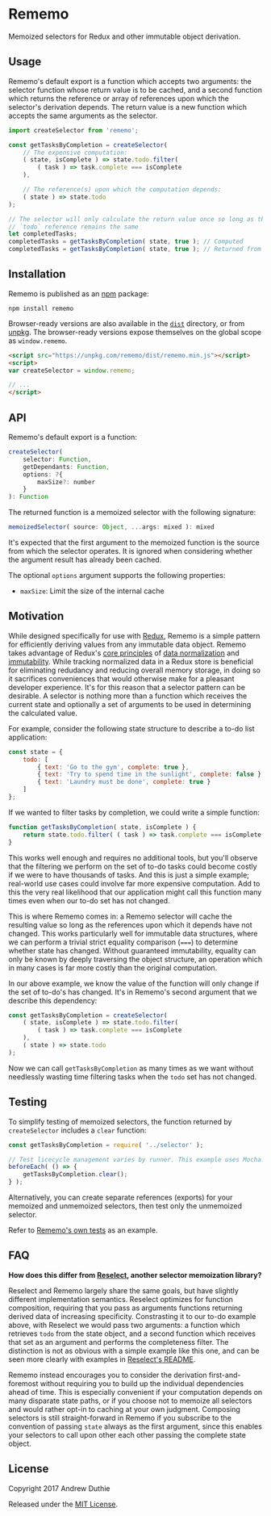 # Rememo

Memoized selectors for Redux and other immutable object derivation.

## Usage

Rememo's default export is a function which accepts two arguments: the selector function whose return value is to be cached, and a second function which returns the reference or array of references upon which the selector's derivation depends. The return value is a new function which accepts the same arguments as the selector.

```js
import createSelector from 'rememo';

const getTasksByCompletion = createSelector(
	// The expensive computation:
	( state, isComplete ) => state.todo.filter(
		( task ) => task.complete === isComplete
	),

	// The reference(s) upon which the computation depends:
	( state ) => state.todo
);

// The selector will only calculate the return value once so long as the state
// `todo` reference remains the same
let completedTasks;
completedTasks = getTasksByCompletion( state, true ); // Computed
completedTasks = getTasksByCompletion( state, true ); // Returned from cache
```

## Installation

Rememo is published as an [npm](https://www.npmjs.com/) package:

```
npm install rememo
```

Browser-ready versions are also available in the [`dist`](https://github.com/aduth/rememo/tree/master/dist) directory, or from [unpkg](https://unpkg.com/rememo/dist/rememo.min.js). The browser-ready versions expose themselves on the global scope as `window.rememo`.

```html
<script src="https://unpkg.com/rememo/dist/rememo.min.js"></script>
<script>
var createSelector = window.rememo;

// ...
</script>
```

## API

Rememo's default export is a function:

```js
createSelector(
	selector: Function, 
	getDependants: Function,
	options: ?{
		maxSize?: number
	}
): Function
```

The returned function is a memoized selector with the following signature:

```js
memoizedSelector( source: Object, ...args: mixed ): mixed
```

It's expected that the first argument to the memoized function is the source from which the selector operates. It is ignored when considering whether the argument result has already been cached.

The optional `options` argument supports the following properties:

- `maxSize`: Limit the size of the internal cache

## Motivation

While designed specifically for use with [Redux](http://redux.js.org/), Rememo is a simple pattern for efficiently deriving values from any immutable data object. Rememo takes advantage of Redux's [core principles](http://redux.js.org/docs/introduction/ThreePrinciples.html) of [data normalization](http://redux.js.org/docs/recipes/reducers/NormalizingStateShape.html) and [immutability](http://redux.js.org/docs/faq/ImmutableData.html). While tracking normalized data in a Redux store is beneficial for eliminating redudancy and reducing overall memory storage, in doing so it sacrifices conveniences that would otherwise make for a pleasant developer experience. It's for this reason that a selector pattern can be desirable. A selector is nothing more than a function which receives the current state and optionally a set of arguments to be used in determining the calculated value.

For example, consider the following state structure to describe a to-do list application:

```js
const state = {
	todo: [
		{ text: 'Go to the gym', complete: true },
		{ text: 'Try to spend time in the sunlight', complete: false },
		{ text: 'Laundry must be done', complete: true }
	]
};
```

If we wanted to filter tasks by completion, we could write a simple function:

```js
function getTasksByCompletion( state, isComplete ) {
	return state.todo.filter( ( task ) => task.complete === isComplete );
}
```

This works well enough and requires no additional tools, but you'll observe that the filtering we perform on the set of to-do tasks could become costly if we were to have thousands of tasks. And this is just a simple example; real-world use cases could involve far more expensive computation. Add to this the very real likelihood that our application might call this function many times even when our to-do set has not changed.

This is where Rememo comes in: a Rememo selector will cache the resulting value so long as the references upon which it depends have not changed. This works particularly well for immutable data structures, where we can perform a trivial strict equality comparison (`===`) to determine whether state has changed. Without guaranteed immutability, equality can only be known by deeply traversing the object structure, an operation which in many cases is far more costly than the original computation.

In our above example, we know the value of the function will only change if the set of to-do's has changed. It's in Rememo's second argument that we describe this dependency:

```js
const getTasksByCompletion = createSelector(
	( state, isComplete ) => state.todo.filter(
		( task ) => task.complete === isComplete
	),
	( state ) => state.todo
);
```

Now we can call `getTasksByCompletion` as many times as we want without needlessly wasting time filtering tasks when the `todo` set has not changed.

## Testing

To simplify testing of memoized selectors, the function returned by `createSelector` includes a `clear` function:

```js
const getTasksByCompletion = require( '../selector' );

// Test licecycle management varies by runner. This example uses Mocha.
beforeEach( () => {
	getTasksByCompletion.clear();
} );
```

Alternatively, you can create separate references (exports) for your memoized and unmemoized selectors, then test only the unmemoized selector.

Refer to [Rememo's own tests](https://github.com/aduth/rememo/tree/master/test/rememo.js) as an example.

## FAQ

__How does this differ from [Reselect](https://github.com/reactjs/reselect), another selector memoization library?__

Reselect and Rememo largely share the same goals, but have slightly different implementation semantics. Reselect optimizes for function composition, requiring that you pass as arguments functions returning derived data of increasing specificity. Constrasting it to our to-do example above, with Reselect we would pass two arguments: a function which retrieves `todo` from the state object, and a second function which receives that set as an argument and performs the completeness filter. The distinction is not as obvious with a simple example like this one, and can be seen more clearly with examples in [Reselect's README](https://github.com/reactjs/reselect#readme).

Rememo instead encourages you to consider the derivation first-and-foremost without requiring you to build up the individual dependencies ahead of time. This is especially convenient if your computation depends on many disparate state paths, or if you choose not to memoize all selectors and would rather opt-in to caching at your own judgment. Composing selectors is still straight-forward in Rememo if you subscribe to the convention of passing `state` always as the first argument, since this enables your selectors to call upon other each other passing the complete state object.

## License

Copyright 2017 Andrew Duthie

Released under the [MIT License](https://github.com/aduth/rememo/tree/master/LICENSE.md).
